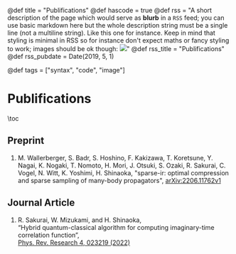 @def title = "Publifications"
@def hascode = true
@def rss = "A short description of the page which would serve as **blurb** in a `RSS` feed; you can use basic markdown here but the whole description string must be a single line (not a multiline string). Like this one for instance. Keep in mind that styling is minimal in RSS so for instance don't expect maths or fancy styling to work; images should be ok though: ![](https://upload.wikimedia.org/wikipedia/en/b/b0/Rick_and_Morty_characters.jpg)"
@def rss_title = "Publifications"
@def rss_pubdate = Date(2019, 5, 1)

@def tags = ["syntax", "code", "image"]

# Publifications

\toc

## Preprint
1. M. Wallerberger, S. Badr, S. Hoshino, F. Kakizawa, T. Koretsune, Y. Nagai, K. Nogaki, T. Nomoto, H. Mori, J. Otsuki, S. Ozaki, R. Sakurai, C. Vogel, N. Witt, K. Yoshimi, H. Shinaoka, "sparse-ir: optimal compression and sparse sampling of many-body propagators",
[arXiv:2206.11762v1](https://arxiv.org/pdf/2206.11762.pdf)


## Journal Article
1. R. Sakurai, W. Mizukami, and H. Shinaoka,  
“Hybrid quantum-classical algorithm for computing imaginary-time correlation function”,  
[Phys. Rev. Research 4, 023219 (2022)](https://doi.org/10.1103/PhysRevResearch.4.023219)


